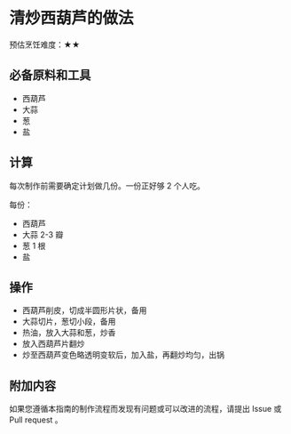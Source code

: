 # 清炒西葫芦的做法

预估烹饪难度：★★

## 必备原料和工具

- 西葫芦
- 大蒜
- 葱
- 盐

## 计算

每次制作前需要确定计划做几份。一份正好够 2 个人吃。

每份：

- 西葫芦
- 大蒜 2-3 瓣
- 葱 1 根
- 盐

## 操作

- 西葫芦削皮，切成半圆形片状，备用
- 大蒜切片，葱切小段，备用
- 热油，放入大蒜和葱，炒香
- 放入西葫芦片翻炒
- 炒至西葫芦变色略透明变软后，加入盐，再翻炒均匀，出锅

## 附加内容

如果您遵循本指南的制作流程而发现有问题或可以改进的流程，请提出 Issue 或 Pull request 。